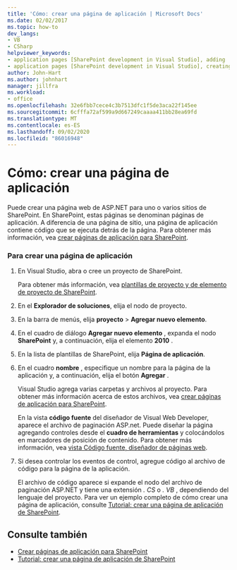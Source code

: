 ```yaml
---
title: 'Cómo: crear una página de aplicación | Microsoft Docs'
ms.date: 02/02/2017
ms.topic: how-to
dev_langs:
- VB
- CSharp
helpviewer_keywords:
- application pages [SharePoint development in Visual Studio], adding
- application pages [SharePoint development in Visual Studio], creating
author: John-Hart
ms.author: johnhart
manager: jillfra
ms.workload:
- office
ms.openlocfilehash: 32e6fbb7cece4c3b7513dfc1f5de3aca22f145ee
ms.sourcegitcommit: 6cfffa72af599a9d667249caaaa411bb28ea69fd
ms.translationtype: MT
ms.contentlocale: es-ES
ms.lasthandoff: 09/02/2020
ms.locfileid: "86016948"
---
```

# <a name="how-to-create-an-application-page"></a>Cómo: crear una página de aplicación
  Puede crear una página web de ASP.NET para uno o varios sitios de SharePoint. En SharePoint, estas páginas se denominan páginas de aplicación. A diferencia de una página de sitio, una página de aplicación contiene código que se ejecuta detrás de la página. Para obtener más información, vea [crear páginas de aplicación para SharePoint](../sharepoint/creating-application-pages-for-sharepoint.md).

### <a name="to-create-an-application-page"></a>Para crear una página de aplicación

1. En Visual Studio, abra o cree un proyecto de SharePoint.

     Para obtener más información, vea [plantillas de proyecto y de elemento de proyecto de SharePoint](../sharepoint/sharepoint-project-and-project-item-templates.md).

2. En el **Explorador de soluciones**, elija el nodo de proyecto.

3. En la barra de menús, elija **proyecto**  >  **Agregar nuevo elemento**.

4. En el cuadro de diálogo **Agregar nuevo elemento** , expanda el nodo **SharePoint** y, a continuación, elija el elemento **2010** .

5. En la lista de plantillas de SharePoint, elija **Página de aplicación**.

6. En el cuadro **nombre** , especifique un nombre para la página de la aplicación y, a continuación, elija el botón **Agregar** .

     Visual Studio agrega varias carpetas y archivos al proyecto. Para obtener más información acerca de estos archivos, vea [crear páginas de aplicación para SharePoint](../sharepoint/creating-application-pages-for-sharepoint.md).

     En la vista **código fuente** del diseñador de Visual Web Developer, aparece el archivo de paginación ASP.net. Puede diseñar la página agregando controles desde el **cuadro de herramientas** y colocándolos en marcadores de posición de contenido. Para obtener más información, vea [vista Código fuente, diseñador de páginas web](/previous-versions/aspnet/ms178154\(v\=vs.100\)).

7. Si desea controlar los eventos de control, agregue código al archivo de código para la página de la aplicación.

     El archivo de código aparece si expande el nodo del archivo de paginación ASP.NET y tiene una extensión *. CS* o *. VB* , dependiendo del lenguaje del proyecto. Para ver un ejemplo completo de cómo crear una página de aplicación, consulte [Tutorial: crear una página de aplicación de SharePoint](../sharepoint/walkthrough-creating-a-sharepoint-application-page.md).

## <a name="see-also"></a>Consulte también
- [Crear páginas de aplicación para SharePoint](../sharepoint/creating-application-pages-for-sharepoint.md)
- [Tutorial: crear una página de aplicación de SharePoint](../sharepoint/walkthrough-creating-a-sharepoint-application-page.md)
